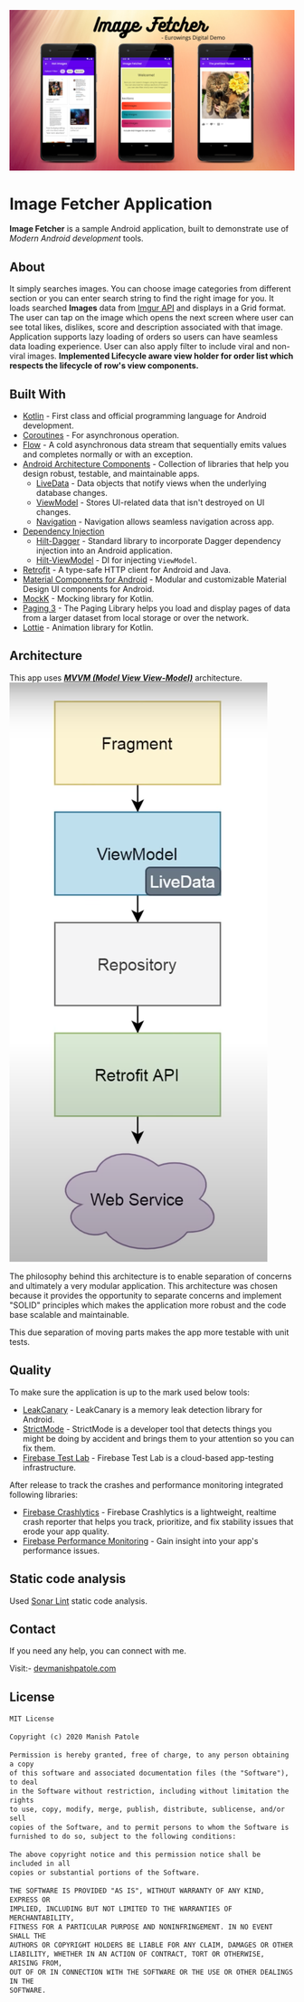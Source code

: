 ![photo](media/image_fetcher.png)

# Image Fetcher Application


**Image Fetcher** is a sample Android application, built to demonstrate use of *Modern Android development* tools.



## About
It simply searches images. You can choose image categories from different section or you can enter search string to find the right image for you. It loads searched **Images** data from [Imgur API](https://apidocs.imgur.com/?version=latest) and displays in a Grid format.
The user can tap on the image which opens the next screen where user can see total likes, dislikes, score and description associated with that image.
Application supports lazy loading of orders so users can have seamless data loading experience. User can also apply filter to include viral and non-viral images.
**Implemented Lifecycle aware view holder for order list which respects the lifecycle of row's view components.**


## Built With 
- [Kotlin](https://kotlinlang.org/) - First class and official programming language for Android development.
- [Coroutines](https://kotlinlang.org/docs/reference/coroutines-overview.html) - For asynchronous operation.
- [Flow](https://kotlin.github.io/kotlinx.coroutines/kotlinx-coroutines-core/kotlinx.coroutines.flow/-flow/) - A cold asynchronous data stream that sequentially emits values and completes normally or with an exception.
- [Android Architecture Components](https://developer.android.com/topic/libraries/architecture) - Collection of libraries that help you design robust, testable, and maintainable apps.
    - [LiveData](https://developer.android.com/topic/libraries/architecture/livedata) - Data objects that notify views when the underlying database changes.
    - [ViewModel](https://developer.android.com/topic/libraries/architecture/viewmodel) - Stores UI-related data that isn't destroyed on UI changes.
    - [Navigation](https://developer.android.com/guide/navigation) - Navigation allows seamless navigation across app.
- [Dependency Injection](https://developer.android.com/training/dependency-injection) 
    - [Hilt-Dagger](https://dagger.dev/hilt/) - Standard library to incorporate Dagger dependency injection into an Android application.
    - [Hilt-ViewModel](https://developer.android.com/training/dependency-injection/hilt-jetpack) - DI for injecting `ViewModel`.
- [Retrofit](https://square.github.io/retrofit/) - A type-safe HTTP client for Android and Java.
- [Material Components for Android](https://github.com/material-components/material-components-android) - Modular and customizable Material Design UI components for Android.
- [MockK](https://mockk.io/) - Mocking library for Kotlin.
- [Paging 3](https://developer.android.com/topic/libraries/architecture/paging/v3-overview) - The Paging Library helps you load and display pages of data from a larger dataset from local storage or over the network.
- [Lottie](https://airbnb.io/lottie/#/) - Animation library for Kotlin.


## Architecture
This app uses [***MVVM (Model View View-Model)***](https://developer.android.com/jetpack/docs/guide#recommended-app-arch) architecture.
![photo](media/arch.png)

The philosophy behind this architecture is to enable separation of concerns and ultimately a very modular application.
This architecture was chosen because it provides the opportunity to separate concerns and implement "SOLID" principles which makes the application more robust and the code base scalable and maintainable.

This due separation of moving parts makes the app more testable with unit tests.


## Quality
To make sure the application is up to the mark used below tools:
- [LeakCanary](https://square.github.io/leakcanary/) - LeakCanary is a memory leak detection library for Android.
- [StrictMode](https://developer.android.com/reference/android/os/StrictMode) - StrictMode is a developer tool that detects things you might be doing by accident and brings them to your attention so you can fix them.
- [Firebase Test Lab](https://firebase.google.com/docs/test-lab) - Firebase Test Lab is a cloud-based app-testing infrastructure.

After release to track the crashes and performance monitoring integrated following libraries:
- [Firebase Crashlytics](https://firebase.google.com/docs/crashlytics) - Firebase Crashlytics is a lightweight, realtime crash reporter that helps you track, prioritize, and fix stability issues that erode your app quality.
- [Firebase Performance Monitoring](https://firebase.google.com/docs/perf-mon) - Gain insight into your app's performance issues.

## Static code analysis
Used [Sonar Lint](https://www.sonarlint.org/) static code analysis.


## Contact
If you need any help, you can connect with me.

Visit:- [devmanishpatole.com](https://www.devmanishpatole.com/)

## License

```
MIT License

Copyright (c) 2020 Manish Patole

Permission is hereby granted, free of charge, to any person obtaining a copy
of this software and associated documentation files (the "Software"), to deal
in the Software without restriction, including without limitation the rights
to use, copy, modify, merge, publish, distribute, sublicense, and/or sell
copies of the Software, and to permit persons to whom the Software is
furnished to do so, subject to the following conditions:

The above copyright notice and this permission notice shall be included in all
copies or substantial portions of the Software.

THE SOFTWARE IS PROVIDED "AS IS", WITHOUT WARRANTY OF ANY KIND, EXPRESS OR
IMPLIED, INCLUDING BUT NOT LIMITED TO THE WARRANTIES OF MERCHANTABILITY,
FITNESS FOR A PARTICULAR PURPOSE AND NONINFRINGEMENT. IN NO EVENT SHALL THE
AUTHORS OR COPYRIGHT HOLDERS BE LIABLE FOR ANY CLAIM, DAMAGES OR OTHER
LIABILITY, WHETHER IN AN ACTION OF CONTRACT, TORT OR OTHERWISE, ARISING FROM,
OUT OF OR IN CONNECTION WITH THE SOFTWARE OR THE USE OR OTHER DEALINGS IN THE
SOFTWARE.
```
